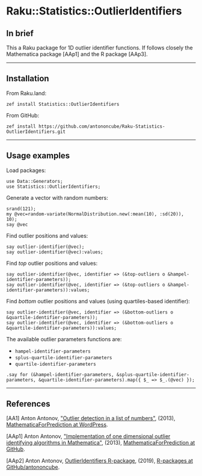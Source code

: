 # Raku::Statistics::OutlierIdentifiers

## In brief

This a Raku package for 1D outlier identifier functions. 
If follows closely the Mathematica package [AAp1] and the R package [AAp3].

------

## Installation 

From Raku.land:

```shell
zef install Statistics::OutlierIdentifiers
```

From GitHub:

```shell
zef install https://github.com/antononcube/Raku-Statistics-OutlierIdentifiers.git
```

------

## Usage examples

Load packages:

```perl6
use Data::Generators;
use Statistics::OutlierIdentifiers;
```

Generate a vector with random numbers:

```perl6
srand(121);
my @vec=random-variate(NormalDistribution.new(:mean(10), :sd(20)), 10);
say @vec
```

Find outlier positions and values:

```perl6
say outlier-identifier(@vec);
say outlier-identifier(@vec):values;
```

Find *top* outlier positions and values:

```perl6
say outlier-identifier(@vec, identifier => (&top-outliers o &hampel-identifier-parameters));
say outlier-identifier(@vec, identifier => (&top-outliers o &hampel-identifier-parameters)):values;
```

Find *bottom* outlier positions and values (using quartiles-based identifier):

```perl6
say outlier-identifier(@vec, identifier => (&bottom-outliers o &quartile-identifier-parameters));
say outlier-identifier(@vec, identifier => (&bottom-outliers o &quartile-identifier-parameters)):values;
```

The available outlier parameters functions are:

- `hampel-identifier-parameters`
- `splus-quartile-identifier-parameters`
- `quartile-identifier-parameters`

```perl6
.say for (&hampel-identifier-parameters, &splus-quartile-identifier-parameters, &quartile-identifier-parameters).map({ $_ => $_.(@vec) });
```

------

## References 

[AA1] Anton Antonov,
["Outlier detection in a list of numbers"](https://mathematicaforprediction.wordpress.com/2013/10/16/outlier-detection-in-a-list-of-numbers/),
(2013),
[MathematicaForPrediction at WordPress](https://mathematicaforprediction.wordpress.com).


[AAp1] Anton Antonov,
["Implementation of one dimensional outlier identifying algorithms in Mathematica"](https://github.com/antononcube/MathematicaForPrediction/blob/master/OutlierIdentifiers.m),
(2013),
[MathematicaForPrediction at GitHub](https://github.com/antononcube/MathematicaForPrediction).

[AAp2] Anton Antonov,
[OutlierIdentifiers R-package](https://github.com/antononcube/R-packages/tree/master/OutlierIdentifiers),
(2019),
[R-packages at GitHub/antononcube](https://github.com/antononcube/R-packages).
